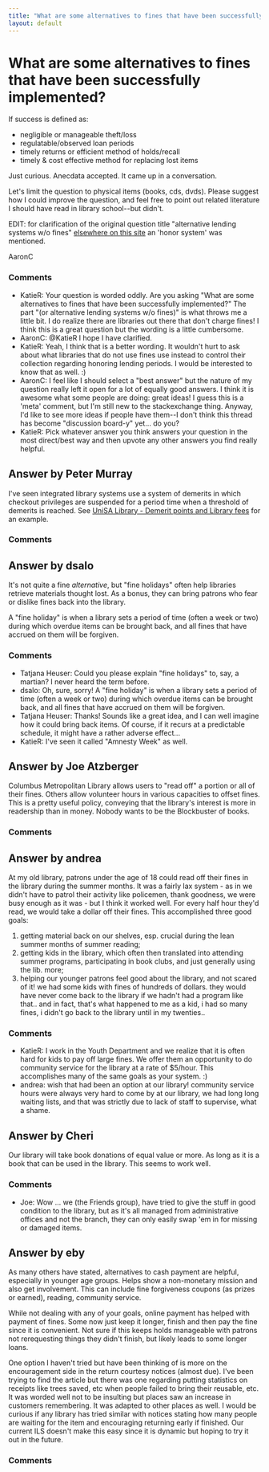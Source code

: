 ```yaml
---
title: "What are some alternatives to fines that have been successfully implemented?"
layout: default
---
```

What are some alternatives to fines that have been successfully implemented?
=====================
If success is defined as:

-   negligible or manageable theft/loss
-   regulatable/observed loan periods
-   timely returns or efficient method of holds/recall
-   timely & cost effective method for replacing lost items

Just curious. Anecdata accepted. It came up in a conversation.

Let's limit the question to physical items (books, cds, dvds). Please
suggest how I could improve the question, and feel free to point out
related literature I should have read in library school--but didn't.

EDIT: for clarification of the original question title "alternative
lending systems w/o fines" [elsewhere on this
site](http://libraries.stackexchange.com/a/267/90) an 'honor system' was
mentioned.

AaronC

### Comments ###
* KatieR: Your question is worded oddly. Are you asking "What are some
alternatives to fines that have been successfully implemented?" The part
"(or alternative lending systems w/o fines)" is what throws me a little
bit. I do realize there are libraries out there that don't charge fines!
I think this is a great question but the wording is a little cumbersome.
* AaronC: @KatieR I hope I have clarified.
* KatieR: Yeah, I think that is a better wording. It wouldn't hurt to ask about
what libraries that do not use fines use instead to control their
collection regarding honoring lending periods. I would be interested to
know that as well. :)
* AaronC: I feel like I should select a "best answer" but the nature of my
question really left it open for a lot of equally good answers. I think
it is awesome what some people are doing: great ideas! I guess this is a
'meta' comment, but I'm still new to the stackexchange thing. Anyway,
I'd like to see more ideas if people have them--I don't think this
thread has become "discussion board-y" yet... do you?
* KatieR: Pick whatever answer you think answers your question in the most
direct/best way and then upvote any other answers you find really
helpful.


Answer by Peter Murray
----------------
I've seen integrated library systems use a system of demerits in which
checkout privileges are suspended for a period time when a threshold of
demerits is reached. See [UniSA Library - Demerit points and Library
fees](http://www.library.unisa.edu.au/services/borrowing/demerits.aspx)
for an example.

### Comments ###

Answer by dsalo
----------------
It's not quite a fine *alternative*, but "fine holidays" often help
libraries retrieve materials thought lost. As a bonus, they can bring
patrons who fear or dislike fines back into the library.

A "fine holiday" is when a library sets a period of time (often a week
or two) during which overdue items can be brought back, and all fines
that have accrued on them will be forgiven.

### Comments ###
* Tatjana Heuser: Could you please explain "fine holidays" to, say, a martian? I never
heard the term before.
* dsalo: Oh, sure, sorry! A "fine holiday" is when a library sets a period of
time (often a week or two) during which overdue items can be brought
back, and all fines that have accrued on them will be forgiven.
* Tatjana Heuser: Thanks! Sounds like a great idea, and I can well imagine how it could
bring back items. Of course, if it recurs at a predictable schedule, it
might have a rather adverse effect...
* KatieR: I've seen it called "Amnesty Week" as well.

Answer by Joe Atzberger
----------------
Columbus Metropolitan Library allows users to "read off" a portion or
all of their fines. Others allow volunteer hours in various capacities
to offset fines. This is a pretty useful policy, conveying that the
library's interest is more in readership than in money. Nobody wants to
be the Blockbuster of books.

### Comments ###

Answer by andrea
----------------
At my old library, patrons under the age of 18 could read off their
fines in the library during the summer months. It was a fairly lax
system - as in we didn't have to patrol their activity like policemen,
thank goodness, we were busy enough as it was - but I think it worked
well. For every half hour they'd read, we would take a dollar off their
fines. This accomplished three good goals:

1.  getting material back on our shelves, esp. crucial during the lean
    summer months of summer reading;
2.  getting kids in the library, which often then translated into
    attending summer programs, participating in book clubs, and just
    generally using the lib. more;
3.  helping our younger patrons feel good about the library, and not
    scared of it! we had some kids with fines of hundreds of dollars.
    they would have never come back to the library if we hadn't had a
    program like that.. and in fact, that's what happened to me as a
    kid, i had so many fines, i didn't go back to the library until in
    my twenties..


### Comments ###
* KatieR: I work in the Youth Department and we realize that it is often hard for
kids to pay off large fines. We offer them an opportunity to do
community service for the library at a rate of \$5/hour. This
accomplishes many of the same goals as your system. :)
* andrea: wish that had been an option at our library! community service hours
were always very hard to come by at our library, we had long long
waiting lists, and that was strictly due to lack of staff to supervise,
what a shame.

Answer by Cheri
----------------
Our library will take book donations of equal value or more. As long as
it is a book that can be used in the library. This seems to work well.

### Comments ###
* Joe: Wow ... we (the Friends group), have tried to give the stuff in good
condition to the library, but as it's all managed from administrative
offices and not the branch, they can only easily swap 'em in for missing
or damaged items.

Answer by eby
----------------
As many others have stated, alternatives to cash payment are helpful,
especially in younger age groups. Helps show a non-monetary mission and
also get involvement. This can include fine forgiveness coupons (as
prizes or earned), reading, community service.

While not dealing with any of your goals, online payment has helped with
payment of fines. Some now just keep it longer, finish and then pay the
fine since it is convenient. Not sure if this keeps holds manageable
with patrons not rerequesting things they didn't finish, but likely
leads to some longer loans.

One option I haven't tried but have been thinking of is more on the
encouragement side in the return courtesy notices (almost due). I've
been trying to find the article but there was one regarding putting
statistics on receipts like trees saved, etc when people failed to bring
their reusable, etc. It was worded well not to be insulting but places
saw an increase in customers remembering. It was adapted to other places
as well. I would be curious if any library has tried similar with
notices stating how many people are waiting for the item and encouraging
returning early if finished. Our current ILS doesn't make this easy
since it is dynamic but hoping to try it out in the future.

### Comments ###

